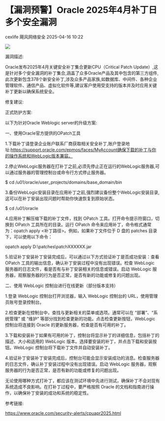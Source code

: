 #  【漏洞预警】Oracle 2025年4月补丁日多个安全漏洞   
cexlife  飓风网络安全   2025-04-16 10:22  
  
![](https://mmbiz.qpic.cn/mmbiz_png/ibhQpAia4xu00S9IdBjBTlDxWzpqzbUqBT1eIZJX5icMwrzfLOBgTFnLuwhnlCza8JniavibmAGKj8h8s0mr29J5sNA/640?wx_fmt=png&from=appmsg "")  
  
漏洞描述:  
  
Oracle发布2025年4月关键安全补丁集合更新CPU（Critical Patch Update）,这是针对多个安全漏洞的补丁集合,涵盖了众多Oracle产品及其中包含的第三方组件,此次更新包含378个新安全补丁,涉及众多产品家族,如数据库、中间件、各种企业管理软件、通信产品、虚拟化软件等,建议客户使用受支持的版本并及时应用关键补丁更新以确保系统安全。  
  
修复建议:  
  
正式防护方案:  
  
以下为针对Oracle Weblogic server的升级方案:  
  
一、使用Oracle官方提供的OPatch工具  
  
1.下载补丁请登录企业账户联系厂商获取相关安全补丁,账户登录地址:https://support.oracle.com/epmos/faces/MyAccount确保下载的补丁与你的操作系统和WebLogic版本兼容。  
  
2.停止WebLogic服务器在打补丁之前,必须先停止正在运行的WebLogic服务器,可以通过服务器的管理控制台或命令行方式停止服务器。  
  
$ cd /u01/oracle/user_projects/domains/base_domain/bin  
  
3.备份WebLogic安装目录在应用补丁之前,强烈建议备份整个WebLogic安装目录,这可以在补丁安装出现问题时帮助你快速恢复到原始状态。  
  
$ cd /u01/oracle  
  
4.应用补丁解压缩下载的补丁文件，找到 OPatch 工具。打开命令提示符窗口，切换到 OPatch 工具所在的目录。运行 OPatch 命令来应用补丁，命令格式通常为：opatch apply <补丁路径>。例如，如果补丁文件位于 D 盘的 patches 目录下，可以使用以下命令：  
  
opatch apply D:\patches\patchXXXXXX.jar  
  
5.验证补丁安装补丁安装完成后，可以通过以下方式验证补丁是否成功安装：查看 OPatch 工具的输出信息，确认补丁安装过程中没有出现错误。检查 WebLogic 服务器的日志文件，看是否有与补丁安装相关的信息或错误。启动 WebLogic 服务器，观察服务器的行为是否正常，是否有新的功能或修复的问题出现。  
  
二、使用 WebLogic 控制台进行在线更新（部分版本支持）  
  
1.登录 WebLogic 控制台打开浏览器，输入 WebLogic 控制台的 URL，使用管理员账号登录控制台。  
  
2.检查更新在控制台中，查找与更新相关的菜单或选项。通常可以在 “部署”、“系统管理” 或 “维护” 等部分找到检查更新的功能。点击检查更新按钮，WebLogic 控制台将连接到 Oracle 的更新服务器，检查是否有可用的补丁。  
  
3.下载和安装补丁如果有可用的补丁，控制台将显示补丁的详细信息，包括补丁的描述、大小和适用的 WebLogic 版本。选择要安装的补丁，并点击下载和安装按钮。WebLogic 控制台将下载补丁文件并自动安装补丁。  
  
4.验证补丁安装补丁安装完成后，控制台可能会显示安装成功的消息。检查服务器的日志文件，确认补丁安装过程中没有出现错误。启动 WebLogic 服务器，观察服务器的行为是否正常，是否有新的功能或修复的问题出现。  
  
无论使用哪种方式打补丁，都应该在测试环境中先进行测试，确保补丁不会对现有系统造成不良影响。在打补丁过程中，要严格按照 Oracle 的文档和指南进行操作，以确保补丁安装的成功和系统的稳定性。  
  
参考链接:  
  
https://www.oracle.com/security-alerts/cpuapr2025.html  
  
  
